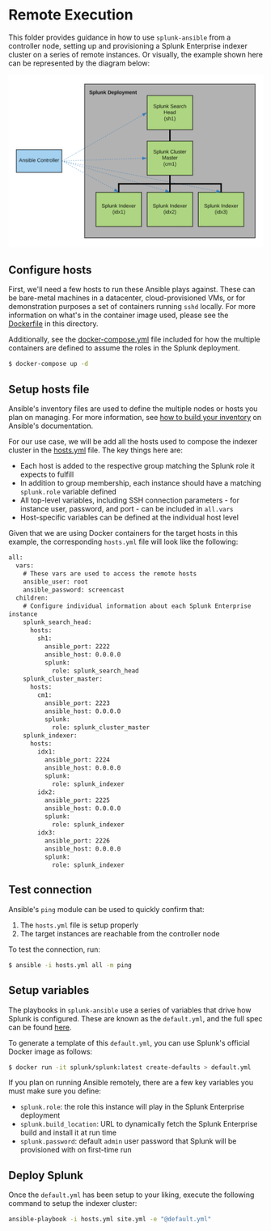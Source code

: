 # Remote Execution
This folder provides guidance in how to use `splunk-ansible` from a controller node, setting up and provisioning a Splunk Enterprise indexer cluster on a series of remote instances. Or visually, the example shown here can be represented by the diagram below:

![diagram](./remote-diagram.png)

## Configure hosts
First, we'll need a few hosts to run these Ansible plays against. These can be bare-metal machines in a datacenter, cloud-provisioned VMs, or for demonstration purposes a set of containers running `sshd` locally. For more information on what's in the container image used, please see the [Dockerfile](./Dockerfile) in this directory.

Additionally, see the [docker-compose.yml](./docker-compose.yml) file included for how the multiple containers are defined to assume the roles in the Splunk deployment.
```bash
$ docker-compose up -d
```

## Setup hosts file
Ansible's inventory files are used to define the multiple nodes or hosts you plan on managing. For more information, see [how to build your inventory](https://docs.ansible.com/ansible/latest/user_guide/intro_inventory.html#inventory-basics-formats-hosts-and-groups) on Ansible's documentation. 

For our use case, we will be add all the hosts used to compose the indexer cluster in the [hosts.yml](./hosts.yml) file. The key things here are:
* Each host is added to the respective group matching the Splunk role it expects to fulfill
* In addition to group membership, each instance should have a matching `splunk.role` variable defined
* All top-level variables, including SSH connection parameters - for instance user, password, and port - can be included in `all.vars`
* Host-specific variables can be defined at the individual host level

Given that we are using Docker containers for the target hosts in this example, the corresponding `hosts.yml` file will look like the following:
```
all:
  vars:
    # These vars are used to access the remote hosts
    ansible_user: root
    ansible_password: screencast
  children:
    # Configure individual information about each Splunk Enterprise instance
    splunk_search_head:
      hosts:
        sh1:
          ansible_port: 2222
          ansible_host: 0.0.0.0
          splunk:
            role: splunk_search_head
    splunk_cluster_master:
      hosts:
        cm1:
          ansible_port: 2223
          ansible_host: 0.0.0.0
          splunk:
            role: splunk_cluster_master
    splunk_indexer:
      hosts:
        idx1:
          ansible_port: 2224
          ansible_host: 0.0.0.0
          splunk:
            role: splunk_indexer
        idx2:
          ansible_port: 2225
          ansible_host: 0.0.0.0
          splunk:
            role: splunk_indexer
        idx3:
          ansible_port: 2226
          ansible_host: 0.0.0.0
          splunk:
            role: splunk_indexer
```

## Test connection
Ansible's `ping` module can be used to quickly confirm that:
1. The `hosts.yml` file is setup properly
2. The target instances are reachable from the controller node

To test the connection, run:
```bash
$ ansible -i hosts.yml all -m ping
```

## Setup variables
The playbooks in `splunk-ansible` use a series of variables that drive how Splunk is configured. These are known as the `default.yml`, and the full spec can be found [here](https://github.com/splunk/splunk-ansible/blob/develop/inventory/splunk_defaults_linux.yml).

To generate a template of this `default.yml`, you can use Splunk's official Docker image as follows:
```bash
$ docker run -it splunk/splunk:latest create-defaults > default.yml
```

If you plan on running Ansible remotely, there are a few key variables you must make sure you define:
* `splunk.role`: the role this instance will play in the Splunk Enterprise deployment
* `splunk.build_location`: URL to dynamically fetch the Splunk Enterprise build and install it at run time
* `splunk.password`: default `admin` user password that Splunk will be provisioned with on first-time run

## Deploy Splunk
Once the `default.yml` has been setup to your liking, execute the following command to setup the indexer cluster:
```bash
ansible-playbook -i hosts.yml site.yml -e "@default.yml"
```
